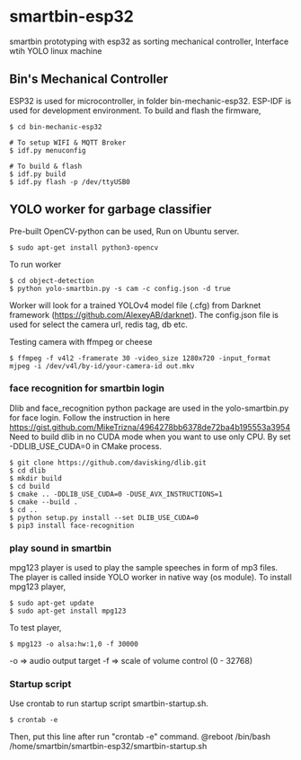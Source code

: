 # smartbin-esp32
smartbin prototyping with esp32 as sorting mechanical controller, Interface wtih YOLO linux machine

## Bin's Mechanical Controller
ESP32 is used for microcontroller, in folder bin-mechanic-esp32. ESP-IDF is used for development environment.
To build and flash the firmware,
```
$ cd bin-mechanic-esp32

# To setup WIFI & MQTT Broker
$ idf.py menuconfig

# To build & flash
$ idf.py build
$ idf.py flash -p /dev/ttyUSB0
```

## YOLO worker for garbage classifier
Pre-built OpenCV-python can be used, Run on Ubuntu server.
```
$ sudo apt-get install python3-opencv
```

To run worker
```
$ cd object-detection
$ python yolo-smartbin.py -s cam -c config.json -d true
```
Worker will look for a trained YOLOv4 model file (.cfg) from Darknet framework (https://github.com/AlexeyAB/darknet).
The config.json file is used for select the camera url, redis tag, db etc.

Testing camera with ffmpeg or cheese
```
$ ffmpeg -f v4l2 -framerate 30 -video_size 1280x720 -input_format mjpeg -i /dev/v4l/by-id/your-camera-id out.mkv
```

### face recognition for smartbin login
Dlib and face_recognition python package are used in the yolo-smartbin.py for face login. 
Follow the instruction in here https://gist.github.com/MikeTrizna/4964278bb6378de72ba4b195553a3954
Need to build dlib in no CUDA mode when you want to use only CPU. By set -DDLIB_USE_CUDA=0 in CMake process.
```
$ git clone https://github.com/davisking/dlib.git
$ cd dlib
$ mkdir build
$ cd build
$ cmake .. -DDLIB_USE_CUDA=0 -DUSE_AVX_INSTRUCTIONS=1
$ cmake --build .
$ cd ..
$ python setup.py install --set DLIB_USE_CUDA=0
$ pip3 install face-recognition
```

### play sound in smartbin
mpg123 player is used to play the sample speeches in form of mp3 files. The player is called inside YOLO worker in native way (os module).
To install mpg123 player,
```
$ sudo apt-get update
$ sudo apt-get install mpg123
```
To test player,
```
$ mpg123 -o alsa:hw:1,0 -f 30000
```
-o => audio output target
-f => scale of volume control (0 - 32768)


### Startup script
Use crontab to run startup script smartbin-startup.sh.
```
$ crontab -e
```
Then, put this line after run "crontab -e" command.
@reboot /bin/bash /home/smartbin/smartbin-esp32/smartbin-startup.sh




